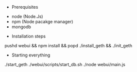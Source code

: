 * Prerequisites

- node (Node.Js)
- npm (Node pacakge manager)
- mongodb 

* Installation steps

pushd webui && npm install && popd
./install_geth && ./init_geth 

* Starting everything

./start_geth
./webui/scripts/start_db.sh
./node webui/main.js

